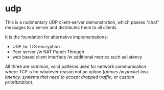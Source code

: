 
# udp

This is a rudimentary UDP client-server demonstration, which passes "chat" messages to a server and distributes them to all clients.

It is the foundation for alternative implementations:

- UDP /w TLS encryption
- Peer server /w NAT Punch Through
- web based client interface /w additional metrics such as latency

All three are common, valid patterns used for network communication where TCP is for whatever reason not an option (_games /w packet loss latency, systems that need to accept dropped traffic, or custom prioritization_).

